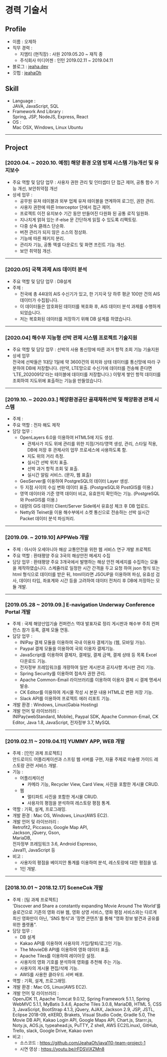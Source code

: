 # 경력 기술서

## Profile

- 이름 : 오제하
- 직무 경력 :
  - 지엠티 (현직장) : 사원 2019.05.20 ~ 재직 중
  - 주식회사 미디어젠 : 인턴 2019.02.11 ~ 2019.04.11
- 블로그 : [jeaha.dev](http://jeaha.dev)
- 깃헙 : [jeahaOh](https://github.com/JeahaOh)

## Skill

- Language :  
  JAVA, JavaScript, SQL
- Framework And Library :  
  Spring, JSP, NodeJS, Express, React
- OS :  
  Mac OSX, Windows, Linux Ubuntu

---

## Project

### [2020.04. ~ 2020.10. 예정] 해양 환경 오염 방제 시스템 기능개선 및 유지보수

- 주요 역할 및 담당 업무 : 사용자 권한 관리 및 인터셉터 단 접근 제어, 공통 함수 기능 개선, 보안취약점 개선
- 상세 업무 :
  - 공무원 유져 테이블과 외부 업체 유져 테이블을 연계하여 로그인, 권한 관리.
  - 사용자 권한에 따른 Interceptor 단에서 접근 제어.
  - 프로젝트 이전 유지보수 기간 동안 만들어진 다원화 된 공통 로직 일원화.
  - 지나치게 얽혀 있는 if-else 문 간단하게 읽힐 수 있도록 리팩토링.
  - 다중 상속 클래스 단순화.
  - 버젼 관리가 되지 않은 소스의 정상화.
  - 기능에 따른 패키지 분리.
  - 관리자 기능, 공통 엑셀 다운로드 및 화면 프린트 기능 개선.
  - 보안 취약점 개선.

---

### [2020.05] 국책 과제 AIS 데이터 분석

- 주요 역할 및 담당 업무 : DB설계
- 주제 :
  - 전국에 총 44대의 AIS 수신기가 있고, 한 기지국 당 하루 평균 100만 건의 AIS 데이터가 수집됩니다.
  - 이 데이터들은 암호화된 데이터를 복호화 후, AIS 데이터 분석 과제를 수행하게 되었습니다.
  - 저는 복호화된 데이터를 저장하기 위해 DB 설계를 하였습니다.

---

### [2020.04] 해수부 지능형 선박 관제 시스템 프로젝트 기술지원

- 주요 역할 및 담당 업무 : 선박의 사용 통신망에 따른 과거 항적 조회 기능 기술지원
- 상세 업무  
  전국에 선박들은 1대당 1일에 약 3600건의 위치와 상태 데이터를 통신망에 따라 구분하여 DB에 저장합니다. (만약, LTE망으로 수신기에 데이터를 전송해 준다면 'LTE_20200912'라는 테이블에 데이터를 저장합니다.) 이렇게 쌓인 항적 데이터를 조회하여 지도위에 표출하는 기능을 만들었습니다.

---

### [2019.10. ~ 2020.03.] 해양환경공단 골재채취선박 및 해양환경 관제 시스템

- 주제 :
- 주요 역할 : 전자 해도 제작
- 담당 업무 :
  - OpenLayers 6.0을 이용하여 HTML5에 지도 생성.
    - 관제사가 지도 위에 관리를 위한 지점/거리/영역 생성, 관리, 스타일 적용, DB에 저장 후 관제사의 업무 프로세스에 사용하도록 함.
    - 지도 위의 거리 측정.
    - 실시간 선박 위치 표출.
    - 선박 과거 항적 조회 및 표출.
    - 실시간 알림 서비스. (문자, 웹 표출)
  - GeoServer를 이용하여 PostgreSQL의 데이터 Layer 생성.
  - 두 지점 사이의 수심 변화 데이터 표출. (PostgreSQL와 PostGIS를 이용.)
  - 영역 데이터와 기준 영역 데이터 비교, 유효한지 확인하는 기능. (PostgreSQL와 PostGIS를 이용.)
  - 대량의 GIS 데이터 Client/Server Side에서 유효성 체크 후 DB 업로드.
  - Netty와 Telnet을 이용 해수부에서 소켓 통신으로 전송하는 선박 실시간 Packet 데이터 분석 파싱처리.

---

### [2019.09. ~ 2019.10] APPWeb 개발

- 주제 : 아시아 오세아니아 해상 교통안전을 위한 웹 서비스 연구 개발 프로젝트
- 주요 역할 : 환태평양 주요 3국의 해상안전 메세지 수집
- 담당 업무 : 환태평양 주요 3개국에서 발행하는 해상 안전 메세지를 수집하는 모듈을 제작하였습니다. 스케쥴러로 일정한 시간 간격을 두고 요청 하여 json 형식 또는 html 형식으로 데이터를 받은 뒤, html이라면 JSOUP을 이용하여 파싱, 유효성 검사, 데이터 타입, 좌표계와 시간 등을 고려하여 데이터 전처리 후 DB에 저장하는 모듈 개발.

---

### [2019.05.28 ~ 2019.09.] E-navigation Underway Conference Portal 개발

- 주제 : 국제 해양산업기술 컨퍼런스 역대 발표자료 정리 게시판과 해수부 주최 컨퍼런스 참가 등록, 결제 모듈 연동.
- 담당 업무 :
  - INIPay 결제 모듈을 이용하여 국내 이용자 결제기능 (웹, 모바일 가능).
  - Paypal 결제 모듈을 이용하여 국외 이용자 결제기능.
  - JavaScript를 이용하여 결제자, 결제일, 결제 금액, 결제 상태 등 목록 Excel 다운로드 기능.
  - 전자정부 프레임워크를 개량하여 일반 게시판과 공지사항 게시판 관리 기능.
  - Spring Security를 이용하여 접속자 권한 관리.
  - Apache Common-Email 라이브러리를 이용하여 이용자 결제 시 결제 명세서 발송.
  - CK Editor를 이용하여 게시물 작성 시 본문 내용 HTML로 변환 저장 기능.
  - Slack API를 이용하여 프로젝트 에러 리포트 기능.
- 개발 환경 : Windows, Linux(Gabia Hosting)
- 개발 언어 및 라이브러리 :  
  INIPay(webStandard, Mobile), Paypal SDK, Apache Common-Email, CK Editor, Java 1.8, JavaScript, 전자정부 3.7, MySQL

---

### [2019.02.11 ~ 2019.04.11] YUMMY APP, WEB 개발

- 주제 : [인턴 과제 프로젝트]  
  안드로이드 어플리케이션과 스프링 웹 서버를 구현, 자율 주제로 미슐렝 가이드 레스토랑 관련 서비스 개발.
- 기능 :
  - 어플리케이션
    - 카메라 기능, Recycler View, Card View, 사진을 포함한 게시물 CRUD.
  - 웹
    - 멀티파트 사진을 포함한 게시물 CRUD.
    - 사용자의 평점을 분석하여 레스토랑 평점 통계.
- 역할 : 기획, 설계, 프로그래밍.
- 개발 환경 : Mac OS, Windows, Linux(AWS EC2).
- 개발 언어 및 라이브러리 :  
  Retrofit2, Piccasso, Google Map API,  
  Jackson, jQuery, Gson,  
  MariaDB,  
  전자정부 프레임워크 3.6, Android Espresso,  
  Java11, JavaScript 등
- 비고 :
  - 사용자의 평점을 베이지안 통계를 이용하여 분석, 레스토랑에 대한 평점을 냄.
  - 1인 개발.

---

### [2018.10.01 ~ 2018.12.17] SceneCok 개발

- 주제 : [팀 과제 프로젝트]  
  'Discover and Share a constantly expanding Movie Around The World'를 슬로건으로 기존의 영화 리뷰 웹, 영화 상영 서비스, 영화 평점 서비스와는 다르게 최신 영화만이 아닌, 'SNS 형식'과 '장면 콘텐츠'를 통해 "영화 정보 발견과 공유를 위한 플렛폼".
- 담당 업무 :
  - DB 설계
  - Kakao API를 이용하여 사용자의 가입/탈퇴/로그인 기능.
  - The MovieDB API를 이용하여 영화 데이터 표출.
  - Apache Tiles를 이용하여 레이아웃 설정.
  - 사용자의 영화 기호를 분석하여 영화를 추천해 주는 기능.
  - 사용자의 게시물 편집/삭제 기능.
  - AWS를 사용한 클라우드 서버 배포.
- 역할 : 기획, 설계, 프로그래밍.
- 개발 환경 : Mac OS, Linux(AWS EC2).
- 개발 언어 및 라이브러리 :  
  OpenJDK 11, Apache Tomcat 9.0.12, Spring Framework 5.1.1, Spring WebMVC 5.1.1, MyBatis 3.4.6, Apache Tiles 3.0.8, MariaDB, HTML 5, CSS 3, JavaScript, BootStrap 4.1.3, jQuery, AJAX, Jackson 2.9, JSP, JSTL, Eclipse 2018-09, eXERD, Brakets, Visual Studio Code, Gradle 5.0, The Movie DB API, Kakao Login API, Google Maps API, Chart.js, Starrr.js, Noty.js, AOS.js, typeahead.js, PuTTY, Z shell, AWS EC2(Linux), GitHub, Trello, slack, Google Drive, Kakao oven
- 비고 :
  - 소스코드 : https://github.com/JeahaOh/java110-team-project-1
  - 시연 영상 : https://youtu.be/rFDSViXZMn8
